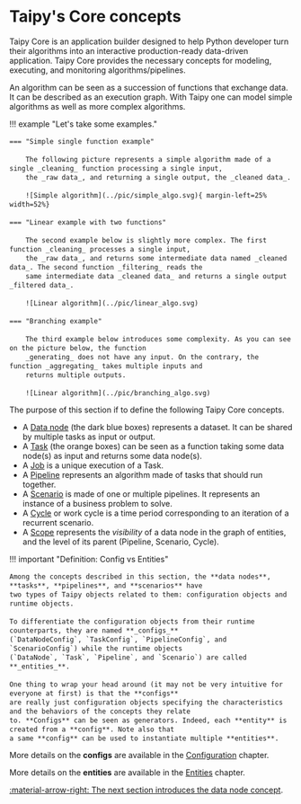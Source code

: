 # Taipy's Core concepts

Taipy Core is an application builder designed to help Python developer turn their algorithms into an interactive
production-ready data-driven application. Taipy Core provides the necessary concepts for modeling, executing, and
monitoring algorithms/pipelines.

An algorithm can be seen as a succession of functions that exchange data. It can be described as an
execution graph. With Taipy one can model simple algorithms as well as more complex algorithms.

!!! example "Let's take some examples."

    === "Simple single function example"

        The following picture represents a simple algorithm made of a single _cleaning_ function processing a single input,
        the _raw data_, and returning a single output, the _cleaned data_.

        ![Simple algorithm](../pic/simple_algo.svg){ margin-left=25% width=52%}

    === "Linear example with two functions"

        The second example below is slightly more complex. The first function _cleaning_ processes a single input,
        the _raw data_, and returns some intermediate data named _cleaned data_. The second function _filtering_ reads the
        same intermediate data _cleaned data_ and returns a single output _filtered data_.

        ![Linear algorithm](../pic/linear_algo.svg)

    === "Branching example"

        The third example below introduces some complexity. As you can see on the picture below, the function
        _generating_ does not have any input. On the contrary, the function _aggregating_ takes multiple inputs and
        returns multiple outputs.

        ![Linear algorithm](../pic/branching_algo.svg)

The purpose of this section if to define the following Taipy Core concepts.

- A [Data node](data-node.md) (the dark blue boxes) represents a dataset. It can be shared by multiple tasks as input or
  output.
- A [Task](task.md) (the orange boxes) can be seen as a function taking some data node(s) as input and returns
  some data node(s).
- A [Job](job.md) is a unique execution of a Task.
- A [Pipeline](pipeline.md) represents an algorithm made of tasks that should run together.
- A [Scenario](scenario.md) is made of one or multiple pipelines. It represents an instance of a business problem to
  solve.
- A [Cycle](cycle.md) or work cycle is a time period corresponding to an iteration of a recurrent scenario.
- A [Scope](scope.md) represents the _visibility_ of a data node in the graph of entities, and the level of its
  parent (Pipeline, Scenario, Cycle).

!!! important "Definition: Config vs Entities"

    Among the concepts described in this section, the **data nodes**, **tasks**, **pipelines**, and **scenarios** have
    two types of Taipy objects related to them: configuration objects and runtime objects.

    To differentiate the configuration objects from their runtime counterparts, they are named **_configs_**
    (`DataNodeConfig`, `TaskConfig`, `PipelineConfig`, and `ScenarioConfig`) while the runtime objects
    (`DataNode`, `Task`, `Pipeline`, and `Scenario`) are called **_entities_**.

    One thing to wrap your head around (it may not be very intuitive for everyone at first) is that the **configs**
    are really just configuration objects specifying the characteristics and the behaviors of the concepts they relate
    to. **Configs** can be seen as generators. Indeed, each **entity** is created from a **config**. Note also that
    a same **config** can be used to instantiate multiple **entities**.

More details on the **configs** are available in the [Configuration](../config/index.md) chapter.

More details on the **entities** are available in the [Entities](../entities/index.md) chapter.

[:material-arrow-right: The next section introduces the data node concept](data-node.md).
